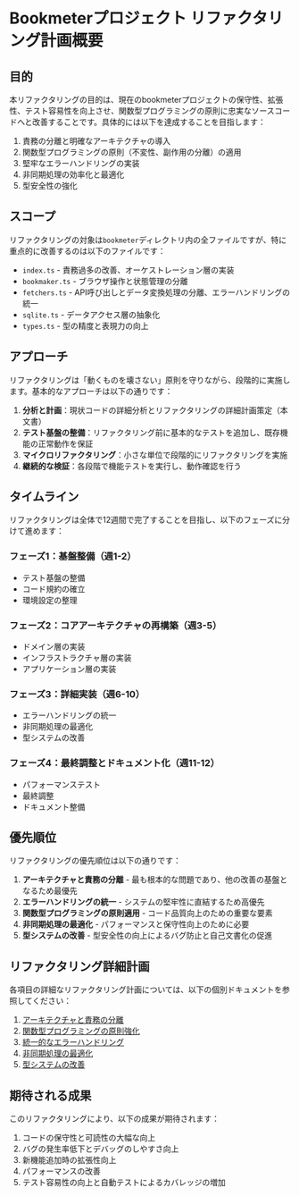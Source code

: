 # Bookmeterプロジェクト リファクタリング計画概要

## 目的

本リファクタリングの目的は、現在のbookmeterプロジェクトの保守性、拡張性、テスト容易性を向上させ、関数型プログラミングの原則に忠実なソースコードへと改善することです。具体的には以下を達成することを目指します：

1. 責務の分離と明確なアーキテクチャの導入
2. 関数型プログラミングの原則（不変性、副作用の分離）の適用
3. 堅牢なエラーハンドリングの実装
4. 非同期処理の効率化と最適化
5. 型安全性の強化

## スコープ

リファクタリングの対象は`bookmeter`ディレクトリ内の全ファイルですが、特に重点的に改善するのは以下のファイルです：

- `index.ts` - 責務過多の改善、オーケストレーション層の実装
- `bookmaker.ts` - ブラウザ操作と状態管理の分離
- `fetchers.ts` - API呼び出しとデータ変換処理の分離、エラーハンドリングの統一
- `sqlite.ts` - データアクセス層の抽象化
- `types.ts` - 型の精度と表現力の向上

## アプローチ

リファクタリングは「動くものを壊さない」原則を守りながら、段階的に実施します。基本的なアプローチは以下の通りです：

1. **分析と計画**：現状コードの詳細分析とリファクタリングの詳細計画策定（本文書）
2. **テスト基盤の整備**：リファクタリング前に基本的なテストを追加し、既存機能の正常動作を保証
3. **マイクロリファクタリング**：小さな単位で段階的にリファクタリングを実施
4. **継続的な検証**：各段階で機能テストを実行し、動作確認を行う

## タイムライン

リファクタリングは全体で12週間で完了することを目指し、以下のフェーズに分けて進めます：

### フェーズ1：基盤整備（週1-2）
- テスト基盤の整備
- コード規約の確立
- 環境設定の整理

### フェーズ2：コアアーキテクチャの再構築（週3-5）
- ドメイン層の実装
- インフラストラクチャ層の実装
- アプリケーション層の実装

### フェーズ3：詳細実装（週6-10）
- エラーハンドリングの統一
- 非同期処理の最適化
- 型システムの改善

### フェーズ4：最終調整とドキュメント化（週11-12）
- パフォーマンステスト
- 最終調整
- ドキュメント整備

## 優先順位

リファクタリングの優先順位は以下の通りです：

1. **アーキテクチャと責務の分離** - 最も根本的な問題であり、他の改善の基盤となるため最優先
2. **エラーハンドリングの統一** - システムの堅牢性に直結するため高優先
3. **関数型プログラミングの原則適用** - コード品質向上のための重要な要素
4. **非同期処理の最適化** - パフォーマンスと保守性向上のために必要
5. **型システムの改善** - 型安全性の向上によるバグ防止と自己文書化の促進

## リファクタリング詳細計画

各項目の詳細なリファクタリング計画については、以下の個別ドキュメントを参照してください：

1. [アーキテクチャと責務の分離](01_architecture.md)
2. [関数型プログラミングの原則強化](02_functional_programming.md)
3. [統一的なエラーハンドリング](03_error_handling.md)
4. [非同期処理の最適化](04_async_optimization.md)
5. [型システムの改善](05_type_system.md)

## 期待される成果

このリファクタリングにより、以下の成果が期待されます：

1. コードの保守性と可読性の大幅な向上
2. バグの発生率低下とデバッグのしやすさ向上
3. 新機能追加時の拡張性向上
4. パフォーマンスの改善
5. テスト容易性の向上と自動テストによるカバレッジの増加
